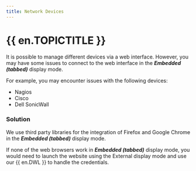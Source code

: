 ```yaml
---
title: Network Devices
---
```

# {{ en.TOPICTITLE }}
It is possible to manage different devices via a web interface. However, you may have some issues to connect to the web interface in the ***Embedded (tabbed)*** display mode.  

For example, you may encounter issues with the following devices:  

* Nagios
* Cisco
* Dell SonicWall  

### Solution
We use third party libraries for the integration of Firefox and Google Chrome in the ***Embedded (tabbed)*** display mode.  

If none of the web browsers work in ***Embedded (tabbed)*** display mode, you would need to launch the website using the External display mode and use our {{ en.DWL }} to handle the credentials.

